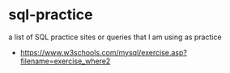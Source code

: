 # sql-practice
a list of SQL practice sites or queries that I am using as practice

- https://www.w3schools.com/mysql/exercise.asp?filename=exercise_where2
